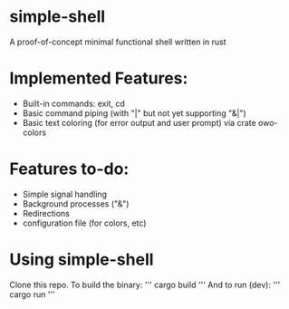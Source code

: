  # simple-shell
A proof-of-concept minimal functional shell written in rust

# Implemented Features:
- Built-in commands: exit, cd
- Basic command piping (with "|" but not yet supporting "&|")
- Basic text coloring (for error output and user prompt) via crate owo-colors


# Features to-do:
- Simple signal handling
- Background processes ("&")
- Redirections
- configuration file (for colors, etc)

# Using simple-shell
Clone this repo. To build the binary:
'''
cargo build
'''
And to run (dev):
'''
cargo run
'''


